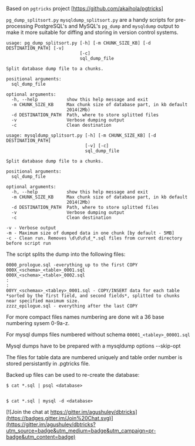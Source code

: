 Based on ``pgtricks`` project [https://github.com/akaihola/pgtricks]

``pg_dump_splitsort.py`` ``mysqldump_splitsort.py`` are a handy scripts for pre-processing PostgreSQL's and MySQL's
``pg_dump`` and ``mysqldump`` output to make it more suitable for diffing and storing in version
control systems.

```
usage: pg_dump_splitsort.py [-h] [-m CHUNK_SIZE_KB] [-d DESTINATION_PATH] [-v]
                            [-c]
                            sql_dump_file

Split database dump file to a chunks.

positional arguments:
  sql_dump_file

optional arguments:
  -h, --help           show this help message and exit
  -m CHUNK_SIZE_KB     Max chunk size of database part, in kb default
                       2014(2Mb)
  -d DESTINATION_PATH  Path, where to store splitted files
  -v                   Verbose dumping output
  -c                   Clean destination
```

```
usage: mysqldump_splitsort.py [-h] [-m CHUNK_SIZE_KB] [-d DESTINATION_PATH]
                              [-v] [-c]
                              sql_dump_file

Split database dump file to a chunks.

positional arguments:
  sql_dump_file

optional arguments:
  -h, --help           show this help message and exit
  -m CHUNK_SIZE_KB     Max chunk size of database part, in kb default
                       2014(2Mb)
  -d DESTINATION_PATH  Path, where to store splitted files
  -v                   Verbose dumping output
  -c                   Clean destination
```

    -v - Verbose output
    -m - Maximum size of dumped data in one chunk [by default - 5MB]
    -c - Clean run. Removes \d\d\d\d_*.sql files from current directory before script run

The script splits the dump into the following files:

    0000_prologue.sql -everything up to the first COPY
    000X_<schema>_<table>_0001.sql
    000X_<schema>_<table>_0002.sql
    :
    :
    00YY_<schemax>_<tabley>_0001.sql - COPY/INSERT data for each table *sorted by the first field, and second fields*, splitted to chunks near specified maximum size.
    zzzz_epilogue.sql - everything after the last COPY
    
For more compact files names numbering are done wit a 36 base numbering sysem 0-9a-z.

For mysql dumps files numbered without schema ``00001_<tabley>_00001.sql``

Mysql dumps have to be prepared with a mysqldump options --skip-opt 

The files for table data are numbered uniquely and table order number is stored persistantly in .pgtricks file.

Backed up files can be used to re-create the database:

    $ cat *.sql | psql <database>


    $ cat *.sql | mysql -d <database>


[![Join the chat at https://gitter.im/agushuley/dbtricks](https://badges.gitter.im/Join%20Chat.svg)](https://gitter.im/agushuley/dbtricks?utm_source=badge&utm_medium=badge&utm_campaign=pr-badge&utm_content=badge)